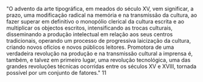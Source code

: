 "O advento da arte tipográfica, em meados do século XV, vem significar, a prazo, uma modificação radical na memória e na transmissão da cultura, ao fazer superar em definitivo o monopólio clerical da cultura escrita e ao multiplicar os objectos escritos, intensificando as trocas culturais, disseminando a produção intelectual em relação aos seus centros tradicionais, operando um processo de progressiva laicização da cultura, criando novos ofícios e novos públicos leitores. Promotora de uma verdadeira revolução na produção e na transmissão cultural a imprensa é, também, e talvez em primeiro lugar, uma revolução tecnológica, uma das grandes revoluções técnicas ocorridas entre os séculos XV e XVIII, tornada possível por um conjunto de fatores."  11
